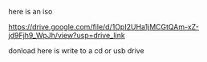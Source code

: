 here is an iso 


https://drive.google.com/file/d/1OpI2UHa1jMCGtQAm-xZ-jd9Fjh9_WpJh/view?usp=drive_link


donload here is  write to a cd or usb drive
